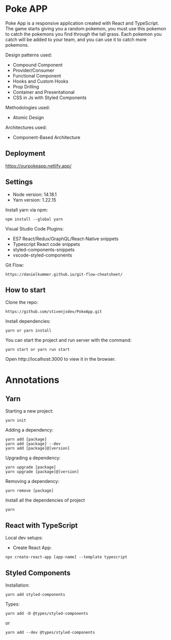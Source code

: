 # Poke APP

Poke App is a responsive application created with React and TypeScript. The game starts giving you a random pokemon, you must use this pokemon to catch the pokemons you find through the tall grass. Each pokemon you catch will be added to your team, and you can use it to catch more pokemons.

Design patterns used:
- Compound Component
- Provider/Consumer
- Functional Component
- Hooks and Custom Hooks
- Prop Drilling
- Container and Presentational
- CSS in Js with Styled Components

Methodologies used:
- Atomic Design

Architectures used:
- Component-Based Architecture


## Deployment

https://ourpokeapp.netlify.app/

## Settings

- Node version: 14.18.1
- Yarn version: 1.22.15

Install yarn via npm:

```
npm install --global yarn
```

Visual Studio Code Plugins: 

- ES7 React/Redux/GraphQL/React-Native snippets
- Typescript React code snippets
- styled-components-snippets
- vscode-styled-components

Git Flow:
```
https://danielkummer.github.io/git-flow-cheatsheet/
```

## How to start

Clone the repo:
```
https://github.com/stivenjsdev/PokeApp.git
```

Install dependencies:
```
yarn or yarn install
```

You can start the project and run server with the command:
```
yarn start or yarn run start
```

Open http://localhost:3000 to view it in the browser.

# Annotations

## Yarn

Starting a new project:
```
yarn init
```

Adding a dependency:
```
yarn add [package]
yarn add [package] --dev
yarn add [package]@[version]
```

Upgrading a dependency:
```
yarn upgrade [package]
yarn upgrade [package]@[version]
```

Removing a dependency:
```
yarn remove [package]
```

Install all the dependencies of project
```
yarn
```

## React with TypeScript

Local dev setups:
- Create React App:
```
npx create-react-app [app-name] --template typescript
```

## Styled Components

Installation:
```
yarn add styled-components
```

Types:
```
yarn add -D @types/styled-components
```
or
```
yarn add --dev @types/styled-components
```
